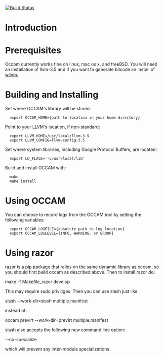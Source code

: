 [![Build Status](https://travis-ci.org/SRI-CSL/OCCAM.svg?branch=master)](https://travis-ci.org/SRI-CSL/OCCAM)


Introduction
============



Prerequisites
============

Occam currently works fine on linux, mac os x, and freeBSD. You will
need an installation of llvm-3.5 and if you want to generate bitcode
an install of [wllvm.](https://github.com/SRI-CSL/whole-program-llvm.git)


Building and Installing
=======================

Set where OCCAM's library will be stored:
```
  export OCCAM_HOME={path to location in your home directory}
```

Point to your LLVM's location, if non-standard:
```
  export LLVM_HOME=/usr/local/llvm-3.5
  export LLVM_CONFIG=llvm-config-3.5
```

Set where system libraries, including Google Protocol Buffers, are located:
```
  export LD_FLAGS='-L/usr/local/lib'
```

Build and install OCCAM with:

```
  make
  make install
```

Using OCCAM
===========

You can choose to record logs from the OCCAM 
tool by setting the following variables:

```
  export OCCAM_LOGFILE={absolute path to log location}
  export OCCAM_LOGLEVEL={INFO, WARNING, or ERROR}
```


Using razor
===========

razor is a pip package that relies on the same dynamic library as occam,
so you should first build occam as described above. Then to install
razor do:

make -f Makefile_razor develop

This may require sudo priviliges. Then you can use slash just like


slash --work-dir=slash multiple.manifest

instead of:

occam previrt --work-dir=previrt multiple.manifest


slash also accepts the following new command line option:

--no-specialize

which will prevent any inter-module specializations.
